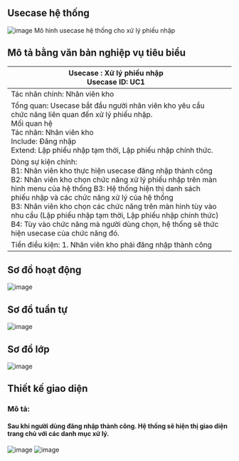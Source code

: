 ## Usecase hệ thống 
![image](https://github.com/user-attachments/assets/7e689c54-5e9a-41e3-bff4-0d78b10571be)
Mô hình usecase hệ thống cho xử lý phiếu nhập
## Mô tả bằng văn bản nghiệp vụ tiêu biểu
|  Usecase : Xử lý phiếu nhập <br>Usecase ID: UC1 |  |
| ------------- |:-------------:|
| Tác nhân chính: Nhân viên kho </br>
  Tổng quan: Usecase bắt đầu người nhân viên kho yêu cầu chức năng liên quan đến xử lý phiếu nhập.</br>  Mối quan hệ</br>  Tác nhân: Nhân viên kho</br>  Include: Đăng nhập</br>  Extend: Lập phiếu nhập tạm thời, Lập phiếu nhập chính thức.     |    |
|Dòng sự kiện chính: <br>B1: Nhân viên kho thực hiện usecase đăng nhập thành công<br> B2: Nhân viên kho chọn chức năng xử lý phiếu nhập trên màn hình menu của hệ thống B3: Hệ thống hiện thị danh sách phiếu nhập và các chức năng xử lý của hệ thống <br> B3: Nhân viên kho chọn các chức năng trên màn hình tùy vào nhu cầu (Lập phiếu nhập tạm thời, Lập phiếu nhập chính thức) <br> B4: Tùy vào chức năng mà người dùng chọn, hệ thống sẽ thức hiện usecase của chức năng đó. <br>| |
| Tiền điều kiện: 1.	Nhân viên kho phải đăng nhập thành công      |  | 

## Sơ đồ hoạt động
![image](https://github.com/user-attachments/assets/51b9c589-4f94-42d4-b721-963602c00a04)
## Sơ đồ tuần tự
 ![image](https://github.com/user-attachments/assets/6ba81276-ab35-4685-8110-a92abde611d2)
## Sơ đồ lớp
![image](https://github.com/user-attachments/assets/11131c03-5244-4724-aabc-80d6fabf2d47)
## Thiết kế giao diện
### Mô tả:	
#### Sau khi người dùng đăng nhập thành công. Hệ thống sẽ hiện thị giao diện trang chủ với các danh mục xử lý.
![image](https://github.com/user-attachments/assets/b6b20201-83fb-41db-895a-1aa9349570e4)
![image](https://github.com/user-attachments/assets/f2fc9d95-aae1-4cd7-932c-a2f18d951687)
